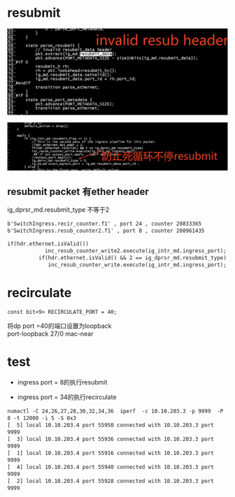
# resubmit  

![images](resub1.png)

![images](resub2.png)
##  resubmit   packet 有ether header 

ig_dprsr_md.resubmit_type 不等于2     


```
b'SwitchIngress.recir_counter.f1' , port 24 , counter 20833365 
b'SwitchIngress.resub_counter2.f1' , port 8 , counter 208961435 
```

```
if(hdr.ethernet.isValid())
            inc_resub_counter_write2.execute(ig_intr_md.ingress_port);
          if(hdr.ethernet.isValid() && 2 == ig_dprsr_md.resubmit_type)
             inc_resub_counter_write.execute(ig_intr_md.ingress_port);
```

# recirculate

```
const bit<9> RECIRCULATE_PORT = 40;
```
将dp port =40的端口设置为loopback    
port-loopback 27/0 mac-near       


# test

+ ingress port = 8的执行resubmit   

+ ingress port = 34的执行recirculate    

```
numactl -C 24,26,27,28,30,32,34,36  iperf  -c 10.10.203.3 -p 9999  -P 8 -t 12000 -i 5 -S 0x3
[  5] local 10.10.203.4 port 55950 connected with 10.10.203.3 port 9999
[  3] local 10.10.203.4 port 55936 connected with 10.10.203.3 port 9999
[  1] local 10.10.203.4 port 55916 connected with 10.10.203.3 port 9999
[  4] local 10.10.203.4 port 55940 connected with 10.10.203.3 port 9999
[  2] local 10.10.203.4 port 55928 connected with 10.10.203.3 port 9999
```